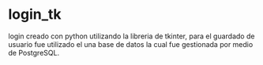 # login_tk
login creado con python utilizando la libreria de tkinter, para el guardado de usuario fue utilizado el una base de datos la cual fue gestionada por medio de PostgreSQL.
